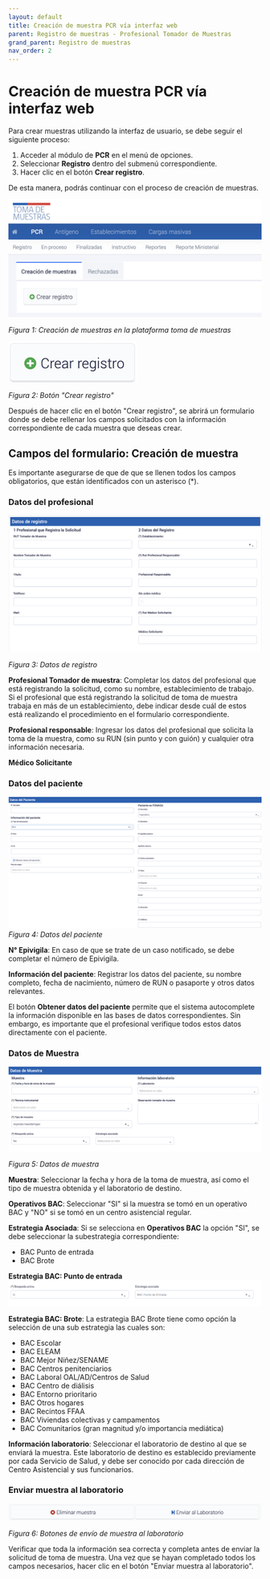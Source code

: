 ```yaml
---
layout: default
title: Creación de muestra PCR vía interfaz web
parent: Registro de muestras - Profesional Tomador de Muestras
grand_parent: Registro de muestras
nav_order: 2
---
```


# Creación de muestra PCR vía interfaz web

Para crear muestras utilizando la interfaz de usuario, se debe seguir el siguiente proceso:

1. Acceder al módulo de __PCR__ en el menú de opciones.
2. Seleccionar __Registro__ dentro del submenú correspondiente.
3. Hacer clic en el botón __Crear registro__.

De esta manera, podrás continuar con el proceso de creación de muestras.

![Creación de muestras en la plataforma toma de muestras](img/Pasted%20image%2020230214125312.png)

_Figura 1: Creación de muestras en la plataforma toma de muestras_

![Botón "Crear registro"](img/Pasted%20image%2020230214125252.png)

_Figura 2: Botón "Crear registro"_

Después de hacer clic en el botón "Crear registro", se abrirá un formulario donde se debe rellenar los campos solicitados con la información correspondiente de cada muestra que deseas crear.

## Campos del formulario: Creación de muestra

Es importante asegurarse de que de que se llenen todos los campos obligatorios, que están identificados con un asterisco (\*).

### Datos del profesional

![Datos de registro](img/Pasted%20Graphic%203.png)

_Figura 3: Datos de registro_

__Profesional Tomador de muestra__: Completar los datos del profesional que está registrando la solicitud, como su nombre, establecimiento de trabajo. Si el profesional que está registrando la solicitud de toma de muestra trabaja en más de un establecimiento, debe indicar desde cuál de estos está realizando el procedimiento en el formulario correspondiente.

__Profesional responsable__: Ingresar los datos del profesional que solicita la toma de la muestra, como su RUN (sin punto y con guión) y cualquier otra información necesaria.

__Médico Solicitante__

### Datos del paciente

![Datos del paciente](img/Pasted%20image%2020230214153326.png)
_Figura 4: Datos del paciente_

__N° Epivigila__: En caso de que se trate de un caso notificado, se debe completar el número de Epivigila.

__Información del paciente__: Registrar los datos del paciente, su nombre completo, fecha de nacimiento, número de RUN o pasaporte y otros datos relevantes.

El botón __Obtener datos del paciente__ permite que el sistema autocomplete la información disponible en las bases de datos correspondientes. Sin embargo, es importante que el profesional verifique todos estos datos directamente con el paciente.

### Datos de Muestra

![Datos de muestra](img/datos_de_muestra.png)

_Figura 5: Datos de muestra_

__Muestra__: Seleccionar la fecha y hora de la toma de muestra, así como el tipo de muestra obtenida y el laboratorio de destino. 

__Operativos BAC__: Seleccionar "SI" si la muestra se tomó en un operativo BAC y "NO" si se tomó en un centro asistencial regular.

__Estrategia Asociada__: Si se selecciona en __Operativos BAC__ la opción "SI", se debe seleccionar la subestrategia correspondiente:
- BAC Punto de entrada
- BAC Brote

__Estrategia BAC: Punto de entrada__
![Estrategia Asociada BAC Punto de entrada](img/20230320152850.png)

__Estrategia BAC: Brote__: La estrategia BAC Brote tiene como opción la selección de una sub estrategia las cuales son:
- BAC Escolar
- BAC ELEAM
- BAC Mejor Niñez/SENAME
- BAC Centros penitenciarios
- BAC Laboral OAL/AD/Centros de Salud
- BAC Centro de diálisis
- BAC Entorno prioritario
- BAC Otros hogares
- BAC Recintos FFAA
- BAC Viviendas colectivas y campamentos
- BAC Comunitarios (gran magnitud y/o importancia mediática)

__Información laboratorio__: Seleccionar el laboratorio de destino al que se enviará la muestra. Este laboratorio de destino es establecido previamente por cada Servicio de Salud, y debe ser conocido por cada dirección de Centro Asistencial y sus funcionarios.

### Enviar muestra al laboratorio

![Botones de envío de muestra al laboratorio](img/botones_enviar_al_lab.png)

_Figura 6: Botones de envío de muestra al laboratorio_

Verificar que toda la información sea correcta y completa antes de enviar la solicitud de toma de muestra. Una vez que se hayan completado todos los campos necesarios, hacer clic en el botón "Enviar muestra al laboratorio".